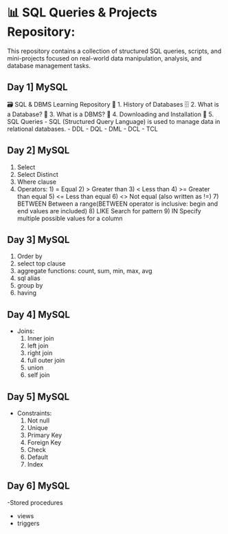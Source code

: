# 📊 SQL Queries &amp; Projects Repository:
This repository contains a collection of structured SQL queries, scripts, and mini-projects focused on real-world data manipulation, analysis, and database management tasks.
## Day 1] MySQL
🗃️ SQL & DBMS Learning Repository
📜 1. History of Databases
🗄️ 2. What is a Database?
🧠 3. What is a DBMS?
💾 4. Downloading and Installation
🧾 5. SQL Queries - SQL (Structured Query Language) is used to manage data in relational databases. - DDL - DQL - DML - DCL - TCL

## Day 2] MySQL
1) Select
2) Select Distinct
3) Where clause
4) Operators: 
         1)  =            Equal
         2)  >            Greater than
         3)  <            Less than
         4)  >=           Greater than equal
         5) <=           Less than equal
         6)  <>           Not equal (also written as !=)
         7)  BETWEEN      Between a range(BETWEEN operator is inclusive: begin and end values are included)
         8) LIKE         Search for pattern
         9) IN           Specify multiple possible values for a column

## Day 3] MySQL
1) Order by
2) select top clause
3) aggregate functions: count, sum, min, max, avg
4) sql alias
5) group by
6) having

## Day 4] MySQL
- Joins:
  1) Inner join
  2) left join
  3) right join
  4) full outer join
  5) union
  6) self join
 
## Day 5] MySQL
- Constraints:
  1) Not null
  2) Unique
  3) Primary Key
  4) Foreign Key
  5) Check
  6) Default
  7) Index
 
## Day 6] MySQL
-Stored procedures
- views
- triggers

